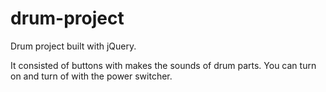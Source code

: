 # drum-project
Drum project built with jQuery.

It consisted of buttons with makes the sounds of drum parts.
You can turn on and turn of with the power switcher.